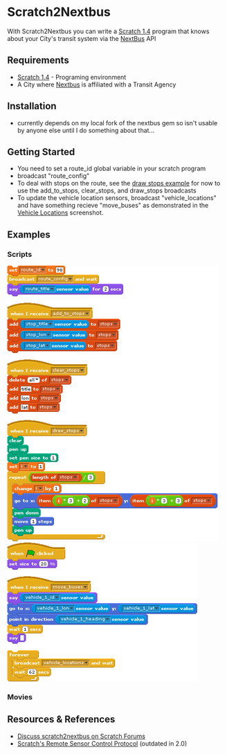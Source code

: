 Scratch2Nextbus
===============

With Scratch2Nextbus you can write a [Scratch 1.4](http://scratch.mit.edu) program that knows about your City's transit system via the [NextBus](http://www.nextbus.com/) API

## Requirements

- [Scratch 1.4](http://scratch.mit.edu/scratch_1.4/) - Programing environment
- A City where [Nextbus](http://cts.cubic.com/en-us/solutions/realtimepassengerinformation/nextbus,inc/hownextbusworks.aspx) is affiliated with a Transit Agency

## Installation

- currently depends on my local fork of the nextbus gem so isn't usable by anyone else until I do something about that...

## Getting Started

- You need to set a route_id global variable in your scratch program
- broadcast "route_config"
- To deal with stops on the route, see the [draw stops example](./examples/screenshots/draw_stops_1.gif) for now to use the add_to_stops, clear_stops, and draw_stops broadcasts
- To update the vehicle location sensors, broadcast "vehicle_locations" and have something recieve "move_buses" as demonstrated in the [Vehicle Locations](./examples/screenshots/move_buses_1.gif) screenshot.

## Examples

### Scripts

![Draw bus stops](./examples/screenshots/draw_stops_1.gif)
![Vehicle Locations](./examples/screenshots/move_buses_1.gif)

### Movies

## Resources & References

- [Discuss scratch2nextbus on Scratch Forums](http://scratch.mit.edu/discuss/topic/30696/)
- [Scratch's Remote Sensor Control Protocol](http://wiki.scratch.mit.edu/wiki/Remote_Sensors_Protocol) (outdated in 2.0)